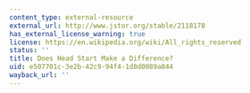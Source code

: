 ```yaml
---
content_type: external-resource
external_url: http://www.jstor.org/stable/2118178
has_external_license_warning: true
license: https://en.wikipedia.org/wiki/All_rights_reserved
status: ''
title: Does Head Start Make a Difference?
uid: e507701c-3e2b-42c9-94f4-1d8d0089a844
wayback_url: ''
---
```

